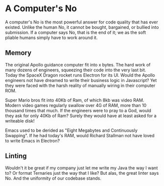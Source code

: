 # A Computer's No

A computer's No is the most powerful answer for code quality that has ever
existed. Unlike the human No, it cannot be bought, bargained, or bullied into
submission. If a computer says No, that is the end of it; we as the soft pliable
humans simply have to work around it.

## Memory
The original Apollo guidance computer fit into x bytes. The hard work of many dozens of engineers, squeezing their code into the very last bit. Today the SpaceX Dragon rocket runs Electron for its UI. Would the Apollo engineers not have dreamed to write their business logic in Javascript? Yet they were faced with the harsh reality of manually wiring in their computer ROM.

Super Mario bros fit into 40Kb of Ram, of which 8kb was video RAM. Modern video games regularly swallow over 4G of RAM, more than 10 thousand times that much. If the engineers were to pray to a God, would they ask for only 40Kb of Ram? Surely they would have at least asked for a writeable disk!

Emacs used to be derided as "Eight Megabytes and Continuously Swapping". If he had today's RAM, would Richard Stallman not have loved to write Emacs in Electron? 

## Linting

Wouldn't it be great if my company just let me write my Java the way I want to? Or format Ternaries just the way that I like? But alas, the great linter says No. And the uniformity of our codebase stands.

